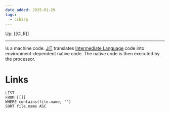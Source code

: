 ```yaml
---
date_added: 2025-01-29
tags:
  - csharp
---
```

Up: [[CLR]]
___
 Is a machine code. [JIT](JIT.md) translates [Intermediate Language](Intermediate%20Language.md) code into environment-dependent native code. The native code is then executed by the processor.

# Links
```dataview
LIST
FROM [[]]
WHERE contains(file.name, "")
SORT file.name ASC
```
